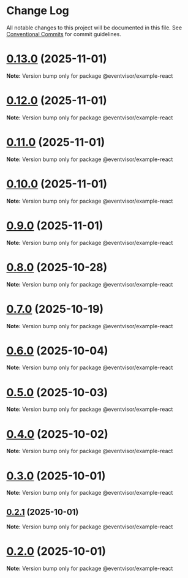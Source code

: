 # Change Log

All notable changes to this project will be documented in this file.
See [Conventional Commits](https://conventionalcommits.org) for commit guidelines.

# [0.13.0](https://github.com/eventvisor/eventvisor/compare/v0.12.0...v0.13.0) (2025-11-01)

**Note:** Version bump only for package @eventvisor/example-react





# [0.12.0](https://github.com/eventvisor/eventvisor/compare/v0.11.0...v0.12.0) (2025-11-01)

**Note:** Version bump only for package @eventvisor/example-react





# [0.11.0](https://github.com/eventvisor/eventvisor/compare/v0.10.0...v0.11.0) (2025-11-01)

**Note:** Version bump only for package @eventvisor/example-react





# [0.10.0](https://github.com/eventvisor/eventvisor/compare/v0.9.0...v0.10.0) (2025-11-01)

**Note:** Version bump only for package @eventvisor/example-react





# [0.9.0](https://github.com/eventvisor/eventvisor/compare/v0.8.0...v0.9.0) (2025-11-01)

**Note:** Version bump only for package @eventvisor/example-react





# [0.8.0](https://github.com/eventvisor/eventvisor/compare/v0.7.0...v0.8.0) (2025-10-28)

**Note:** Version bump only for package @eventvisor/example-react





# [0.7.0](https://github.com/eventvisor/eventvisor/compare/v0.6.0...v0.7.0) (2025-10-19)

**Note:** Version bump only for package @eventvisor/example-react





# [0.6.0](https://github.com/eventvisor/eventvisor/compare/v0.5.0...v0.6.0) (2025-10-04)

**Note:** Version bump only for package @eventvisor/example-react





# [0.5.0](https://github.com/eventvisor/eventvisor/compare/v0.4.0...v0.5.0) (2025-10-03)

**Note:** Version bump only for package @eventvisor/example-react





# [0.4.0](https://github.com/eventvisor/eventvisor/compare/v0.3.0...v0.4.0) (2025-10-02)

**Note:** Version bump only for package @eventvisor/example-react





# [0.3.0](https://github.com/eventvisor/eventvisor/compare/v0.2.1...v0.3.0) (2025-10-01)

**Note:** Version bump only for package @eventvisor/example-react





## [0.2.1](https://github.com/eventvisor/eventvisor/compare/v0.2.0...v0.2.1) (2025-10-01)

**Note:** Version bump only for package @eventvisor/example-react





# [0.2.0](https://github.com/eventvisor/eventvisor/compare/v0.1.0...v0.2.0) (2025-10-01)

**Note:** Version bump only for package @eventvisor/example-react

